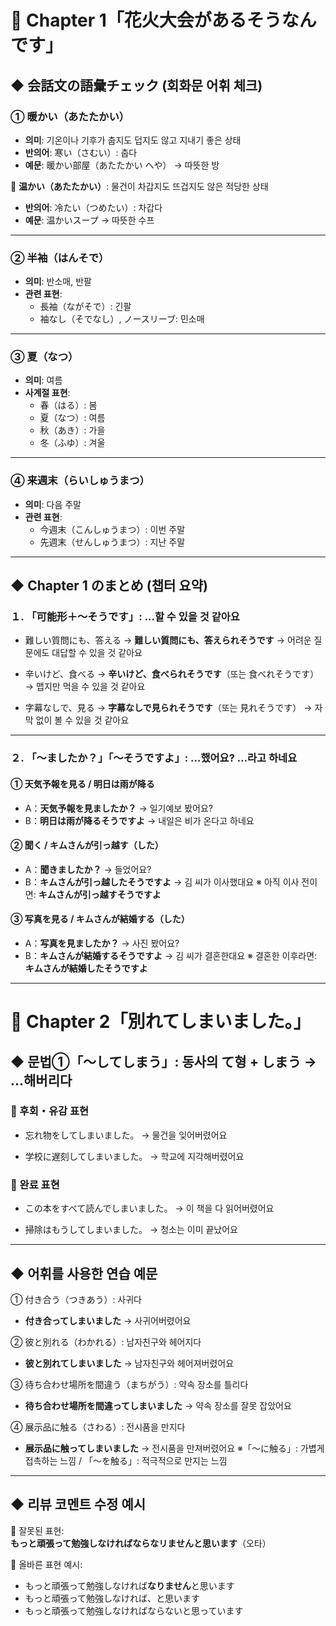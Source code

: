 # 📘 Chapter 1「花火大会があるそうなんです」

## ◆ 会話文の語彙チェック (회화문 어휘 체크)

### ① 暖かい（あたたかい）
- **의미**: 기온이나 기후가 춥지도 덥지도 않고 지내기 좋은 상태
- **반의어**: 寒い（さむい）: 춥다
- **예문**: 暖かい部屋（あたたかい へや） → 따뜻한 방

🔹 **温かい（あたたかい）**: 물건이 차갑지도 뜨겁지도 않은 적당한 상태
- **반의어**: 冷たい（つめたい）: 차갑다
- **예문**: 温かいスープ → 따뜻한 수프

---

### ② 半袖（はんそで）
- **의미**: 반소매, 반팔
- **관련 표현**:
  - 長袖（ながそで）: 긴팔
  - 袖なし（そでなし）, ノースリーブ: 민소매

---

### ③ 夏（なつ）
- **의미**: 여름
- **사계절 표현**:
  - 春（はる）: 봄
  - 夏（なつ）: 여름
  - 秋（あき）: 가을
  - 冬（ふゆ）: 겨울

---

### ④ 来週末（らいしゅうまつ）
- **의미**: 다음 주말
- **관련 표현**:
  - 今週末（こんしゅうまつ）: 이번 주말
  - 先週末（せんしゅうまつ）: 지난 주말

---

## ◆ Chapter 1 のまとめ (챕터 요약)

### １. 「可能形＋〜そうです」: …할 수 있을 것 같아요

- 難しい質問にも、答える
  → **難しい質問にも、答えられそうです**
  → 어려운 질문에도 대답할 수 있을 것 같아요

- 辛いけど、食べる
  → **辛いけど、食べられそうです**（또는 食べれそうです）
  → 맵지만 먹을 수 있을 것 같아요

- 字幕なしで、見る
  → **字幕なしで見られそうです**（또는 見れそうです）
  → 자막 없이 볼 수 있을 것 같아요

---

### ２. 「〜ましたか？」「〜そうですよ」: …했어요? …라고 하네요

#### ① 天気予報を見る / 明日は雨が降る
- A：**天気予報を見ましたか？** → 일기예보 봤어요?
- B：**明日は雨が降るそうですよ** → 내일은 비가 온다고 하네요

#### ② 聞く / キムさんが引っ越す（した）
- A：**聞きましたか？** → 들었어요?
- B：**キムさんが引っ越したそうですよ** → 김 씨가 이사했대요
  ※ 아직 이사 전이면: **キムさんが引っ越すそうですよ**

#### ③ 写真を見る / キムさんが結婚する（した）
- A：**写真を見ましたか？** → 사진 봤어요?
- B：**キムさんが結婚するそうですよ** → 김 씨가 결혼한대요
  ※ 결혼한 이후라면: **キムさんが結婚したそうですよ**

---

# 📘 Chapter 2「別れてしまいました。」

## ◆ 문법①「〜してしまう」: 동사의 て형 + しまう → …해버리다

### 🔹 후회・유감 표현
- 忘れ物をしてしまいました。
  → 물건을 잊어버렸어요

- 学校に遅刻してしまいました。
  → 학교에 지각해버렸어요

### 🔹 완료 표현
- この本をすべて読んでしまいました。
  → 이 책을 다 읽어버렸어요

- 掃除はもうしてしまいました。
  → 청소는 이미 끝났어요

---

## ◆ 어휘를 사용한 연습 예문

① 付き合う（つきあう）: 사귀다
- **付き合ってしまいました** → 사귀어버렸어요

② 彼と別れる（わかれる）: 남자친구와 헤어지다
- **彼と別れてしまいました** → 남자친구와 헤어져버렸어요

③ 待ち合わせ場所を間違う（まちがう）: 약속 장소를 틀리다
- **待ち合わせ場所を間違ってしまいました** → 약속 장소를 잘못 잡았어요

④ 展示品に触る（さわる）: 전시품을 만지다
- **展示品に触ってしまいました** → 전시품을 만져버렸어요
  ※「〜に触る」: 가볍게 접촉하는 느낌 / 「〜を触る」: 적극적으로 만지는 느낌

---

## ◆ 리뷰 코멘트 수정 예시

🔸 잘못된 표현:  
**もっと頑張って勉強しなければならなリませんと思います**（오타）

🔹 올바른 표현 예시:
- もっと頑張って勉強しなければ**なりません**と思います
- もっと頑張って勉強しなければ、と思います
- もっと頑張って勉強しなければならないと思っています
